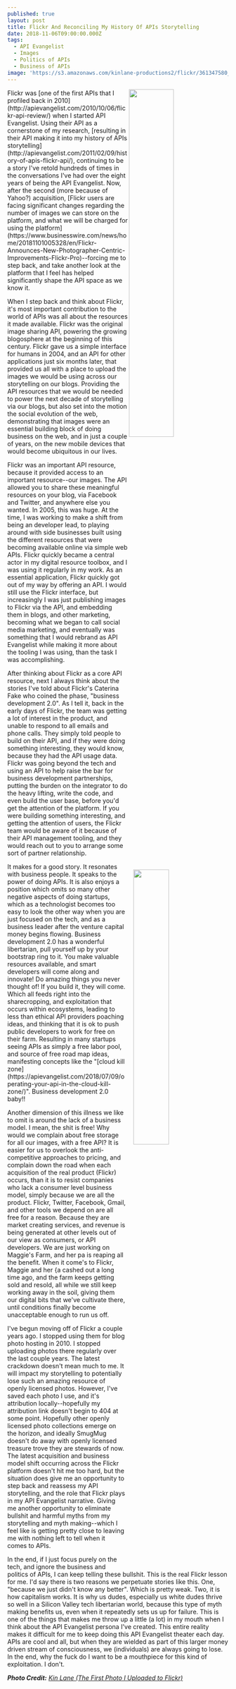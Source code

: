 ```yaml
---
published: true
layout: post
title: Flickr And Reconciling My History Of APIs Storytelling
date: 2018-11-06T09:00:00.000Z
tags:
  - API Evangelist
  - Images
  - Politics of APIs
  - Business of APIs
image: 'https://s3.amazonaws.com/kinlane-productions2/flickr/361347580_2d9d02b83d_z.jpg'
---
```

<p><img src="https://s3.amazonaws.com/kinlane-productions2/flickr/361347580_2d9d02b83d_z.jpg" width="45%" align="right"></p>
Flickr was [one of the first APIs that I profiled back in 2010](http://apievangelist.com/2010/10/06/flickr-api-review/) when I started API Evangelist. Using their API as a cornerstone of my research, [resulting in their API making it into my history of APIs storytelling](http://apievangelist.com/2011/02/09/history-of-apis-flickr-api/), continuing to be a story I've retold hundreds of times in the conversations I've had over the eight years of being the API Evangelist. Now, after the second (more because of Yahoo?) acquisition, [Flickr users are facing significant changes regarding the number of images we can store on the platform, and what we will be charged for using the platform](https://www.businesswire.com/news/home/20181101005328/en/Flickr-Announces-New-Photographer-Centric-Improvements-Flickr-Pro)--forcing me to step back, and take another look at the platform that I feel has helped significantly shape the API space as we know it.

When I step back and think about Flickr, it's most important contribution to the world of APIs was all about the resources it made available. Flickr was the original image sharing API, powering the growing blogosphere at the beginning of this century. Flickr gave us a simple interface for humans in 2004, and an API for other applications just six months later, that provided us all with a place to upload the images we would be using across our storytelling on our blogs. Providing the API resources that we would be needed to power the next decade of storytelling via our blogs, but also set into the motion the social evolution of the web, demonstrating that images were an essential building block of doing business on the web, and in just a couple of years, on the new mobile devices that would become ubiquitous in our lives.

Flickr was an important API resource, because it provided access to an important resource--our images. The API allowed you to share these meaningful resources on your blog, via Facebook and Twitter, and anywhere else you wanted. In 2005, this was huge. At the time, I was working to make a shift from being an developer lead, to playing around with side businesses built using the different resources that were becoming available online via simple web APIs. Flickr quickly became a central actor in my digital resource toolbox, and I was using it regularly in my work. As an essential application, Flickr quickly got out of my way by offering an API. I would still use the Flickr interface, but increasingly I was just publishing images to Flickr via the API, and embedding them in blogs, and other marketing, becoming what we began to call social media marketing, and eventually was something that I would rebrand as API Evangelist while making it more about the tooling I was using, than the task I was accomplishing.

After thinking about Flickr as a core API resource, next I always think about the stories I've told about Flickr's Caterina Fake who coined the phase, "business development 2.0". As I tell it, back in the early days of Flickr, the team was getting a lot of interest in the product, and unable to respond to all emails and phone calls. They simply told people to build on their API, and if they were doing something interesting, they would know, because they had the API usage data. Flickr was going beyond the tech and using an API to help raise the bar for business development partnerships, putting the burden on the integrator to do the heavy lifting, write the code, and even build the user base, before you'd get the attention of the platform. If you were building something interesting, and getting the attention of users, the Flickr team would be aware of it because of their API management tooling, and they would reach out to you to arrange some sort of partner relationship.

<p><img src="http://kinlane-productions2.s3.amazonaws.com/flickr/flickr-beta.png" align="right" width="40%" style="padding: 15px;"></p>It makes for a good story. It resonates with business people. It speaks to the power of doing APIs. It is also enjoys a position which omits so many other negative aspects of doing startups, which as a technologist becomes too easy to look the other way when you are just focused on the tech, and as a business leader after the venture capital money begins flowing. Business development 2.0 has a wonderful libertarian, pull yourself up by your bootstrap ring to it. You make valuable resources available, and smart developers will come along and innovate! Do amazing things you never thought of! If you build it, they will come. Which all feeds right into the sharecropping, and exploitation that occurs within ecosystems, leading to less than ethical API providers poaching ideas, and thinking that it is ok to push public developers to work for free on their farm. Resulting in many startups seeing APIs as simply a free labor pool, and source of free road map ideas, manifesting concepts like the "[cloud kill zone](https://apievangelist.com/2018/07/09/operating-your-api-in-the-cloud-kill-zone/)". Business development 2.0 baby!!

Another dimension of this illness we like to omit is around the lack of a business model. I mean, the shit is free! Why would we complain about free storage for all our images, with a free API? It is easier for us to overlook the anti-competitive approaches to pricing, and complain down the road when each acquisition of the real product (Flickr) occurs, than it is to resist companies who lack a consumer level business model, simply because we are all the product. Flickr, Twitter, Facebook, Gmail, and other tools we depend on are all free for a reason. Because they are market creating services, and revenue is being generated at other levels out of our view as consumers, or API developers. We are just working on Maggie's Farm, and her pa is reaping all the benefit. When it come's to Flickr, Maggie and her {a cashed out a long time ago, and the farm keeps getting sold and resold, all while we still keep working away in the soil, giving them our digital bits that we've cultivate there, until conditions finally become unacceptable enough to run us off.

I've begun moving off of Flickr a couple years ago. I stopped using them for blog photo hosting in 2010. I stopped uploading photos there regularly over the last couple years. The latest crackdown doesn't mean much to me. It will impact my storytelling to potentially lose such an amazing resource of openly licensed photos. However, I've saved each photo I use, and it's attribution locally--hopefully my attribution link doesn't begin to 404 at some point. Hopefully other openly licensed photo collections emerge on the horizon, and ideally SmugMug doesn't do away with openly licensed treasure trove they are stewards of now. The latest acquisition and business model shift occurring across the Flickr platform doesn't hit me too hard, but the situation does give me an opportunity to step back and reassess my API storytelling, and the role that Flickr plays in my API Evangelist narrative. Giving me another opportunity to eliminate bullshit and harmful myths from my storytelling and myth making--which I feel like is getting pretty close to leaving me with nothing left to tell when it comes to APIs.

In the end, if I just focus purely on the tech, and ignore the business and politics of APIs, I can keep telling these bullshit. This is the real Flickr lesson for me. I'd say there is two reasons we perpetuate stories like this. One, "because we just didn't know any better". Which is pretty weak. Two, it is how capitalism works. It is why us dudes, especially us white dudes thrive so well in a Silicon Valley tech libertarian world, because this type of myth making benefits us, even when it repeatedly sets us up for failure. This is one of the things that makes me throw up a little (a lot) in my mouth when I think about the API Evangelist persona I've created. This entire reality makes it difficult for me to keep doing this API Evangelist theater each day. APIs are cool and all, but when they are wielded as part of this larger money driven stream of consciousness, we (individuals) are always going to lose. In the end, why the fuck do I want to be a mouthpiece for this kind of exploitation. I don't.

_**Photo Credit:** [Kin Lane (The First Photo I Uploaded to Flickr)](https://www.flickr.com/photos/kinlane/361347580/in/dateposted-public/)_
